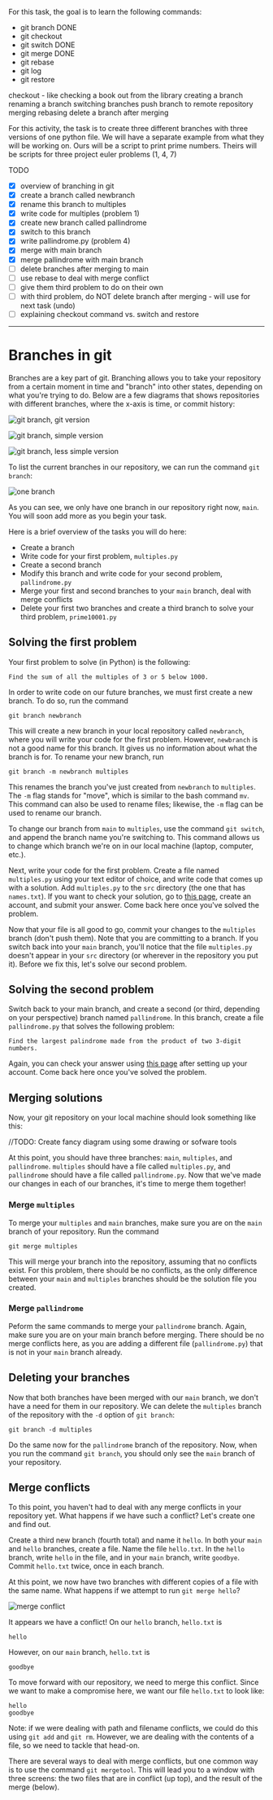 For this task, the goal is to learn the following commands:
- git branch DONE
- git checkout
- git switch DONE
- git merge DONE
- git rebase
- git log
- git restore

checkout - like checking a book out from the library
creating a branch
renaming a branch
switching branches
push branch to remote repository
merging
rebasing
delete a branch after merging

For this activity, the task is to create three different branches with three
versions of one python file. We will have a separate example from what they
will be working on. Ours will be a script to print prime numbers. Theirs will
be scripts for three project euler problems (1, 4, 7)

TODO

- [x] overview of branching in git
- [x] create a branch called newbranch
- [x] rename this branch to multiples
- [x] write code for multiples (problem 1)
- [x] create new branch called pallindrome
- [x] switch to this branch
- [x] write pallindrome.py (problem 4)
- [x] merge with main branch
- [x] merge pallindrome with main branch
- [ ] delete branches after merging to main
- [ ] use rebase to deal with merge conflict
- [ ] give them third problem to do on their own
- [ ] with third problem, do NOT delete branch after merging - will use for
next task (undo)
- [ ] explaining checkout command vs. switch and restore

--------------
# Branches in git

Branches are a key part of git. Branching allows you to take your repository
from a certain moment in time and "branch" into other states, depending on
what you're trying to do. Below are a few diagrams that shows repositories with 
different branches, where the x-axis is time, or commit history:

![git branch, git version](/img/branch/git_branch_git.png)

![git branch, simple version](/img/branch/git_branch_simple.png)

![git branch, less simple version](/img/branch/git_branch_complex.png)

To list the current branches in our repository, we can run the command `git
branch`:

![one branch](/img/branch/one_lonely_branch.png)

As you can see, we only have one branch in our repository right now, `main`. You
will soon add more as you begin your task.

Here is a brief overview of the tasks you will do here:
- Create a branch
- Write code for your first problem, `multiples.py`
- Create a second branch
- Modify this branch and write code for your second problem, `pallindrome.py`
- Merge your first and second branches to your `main` branch, deal with merge
conflicts
- Delete your first two branches and create a third branch to solve your
third problem, `prime10001.py`


## Solving the first problem

Your first problem to solve (in Python) is the following:

    Find the sum of all the multiples of 3 or 5 below 1000.

In order to write code on our future branches, we must first create a new
branch. To do so, run the command

    git branch newbranch

This will create a new branch in your local repository called `newbranch`,
where you will write your code for the first problem. However, `newbranch` is
not a good name for this branch. It gives us no information about what the
branch is for. To rename your new branch, run

    git branch -m newbranch multiples

This renames the branch you've just created from `newbranch` to `multiples`. The
`-m` flag stands for "move", which is similar to the bash command `mv`. This
command can also be used to rename files; likewise, the `-m` flag can be used
to rename our branch.

To change our branch from `main` to `multiples`, use the command `git switch`,
and append the branch name you're switching to. This command allows us to
change which branch we're on in our local machine (laptop, computer, etc.).

Next, write your code for the first problem. Create a file named `multiples.py`
using your text editor of choice, and write code that comes up with a solution.
Add `multiples.py` to the `src` directory (the one that has `names.txt`). If
you want to check your solution, go to
[this page](https://projecteuler.net/problem=1), create an account, and submit
your answer. Come back here once you've solved the problem.

Now that your file is all good to go, commit your changes to the `multiples`
branch (don't push them). Note that you are committing to a branch. If you
switch back into your `main` branch, you'll notice that the file 
`multiples.py` doesn't appear in your `src` directory (or wherever in the
repository you put it). Before we fix this, let's solve our second problem.

## Solving the second problem

Switch back to your main branch, and create a second (or third, depending on
your perspective) branch named `pallindrome`. In this branch, create a file
`pallindrome.py` that solves the following problem:

    Find the largest palindrome made from the product of two 3-digit numbers.

Again, you can check your answer using
[this page](https://projecteuler.net/problem=4) after setting up your account.
Come back here once you've solved the problem.

## Merging solutions

Now, your git repository on your local machine should look something like this:

//TODO: Create fancy diagram using some drawing or sofware tools

At this point, you should have three branches: `main`, `multiples`, and
`pallindrome`. `multiples` should have a file called `multiples.py`, and
`pallindrome` should have a file called `pallindrome.py`. Now that we've
made our changes in each of our branches, it's time to merge them together!

### Merge `multiples`

To merge your `multiples` and `main` branches, make sure you are on the `main`
branch of your repository. Run the command

    git merge multiples

This will merge your branch into the repository, assuming that no conflicts
exist. For this problem, there should be no conflicts, as the only difference
between your `main` and `multiples` branches should be the solution file you
created.

### Merge `pallindrome`

Peform the same commands to merge your `pallindrome` branch. Again, make sure
you are on your main branch before merging. There should be no merge conflicts
here, as you are adding a different file (`pallindrome.py`) that is not in
your `main` branch already.

## Deleting your branches

Now that both branches have been merged with our `main` branch, we don't have
a need for them in our repository. We can delete the `multiples` branch of the
repository with the `-d` option of `git branch`:

    git branch -d multiples

Do the same now for the `pallindrome` branch of the repository. Now, when you
run the command `git branch`, you should only see the `main` branch of your
repository.

## Merge conflicts

To this point, you haven't had to deal with any merge conflicts in your
repository yet. What happens if we have such a conflict? Let's create one
and find out.

Create a third new branch (fourth total) and name it `hello`. In both your
`main` and `hello` branches, create a file. Name the file `hello.txt`. In the
`hello` branch, write `hello` in the file, and in your `main` branch, write 
`goodbye`. Commit `hello.txt` twice, once in each branch.

At this point, we now have two branches with different copies of a file with
the same name. What happens if we attempt to run `git merge hello`?

![merge conflict](/img/branch/merge_fail.png)

It appears we have a conflict! On our `hello` branch, `hello.txt` is

    hello

However, on our `main` branch, `hello.txt` is

    goodbye

To move forward with our repository, we need to merge this conflict. Since we
want to make a compromise here, we want our file `hello.txt` to look like:

    hello
    goodbye

Note: if we were dealing with path and filename conflicts, we could do this
using `git add` and `git rm`. However, we are dealing with the contents of a
file, so we need to tackle that head-on.

There are several ways to deal with merge conflicts, but one common way is to
use the command `git mergetool`. This will lead you to a window with three
screens: the two files that are in conflict (up top), and the result of the
merge (below).